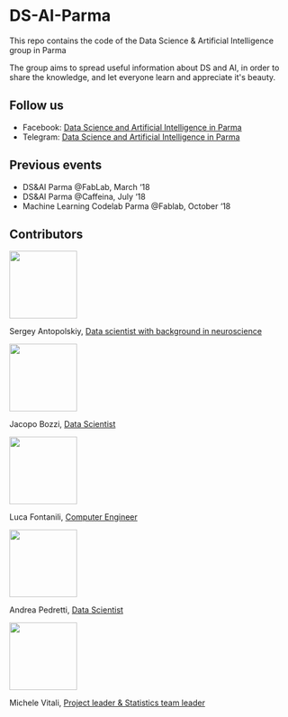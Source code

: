 # DS-AI-Parma
This repo contains the code of the Data Science &amp; Artificial Intelligence group in Parma

The group aims to spread useful information about DS and AI, in order to share the knowledge, and let everyone learn and appreciate it's beauty.

## Follow us
* Facebook: [Data Science and Artificial Intelligence in Parma](https://www.facebook.com/DSAIinParma/)
* Telegram: [Data Science and Artificial Intelligence in Parma](https://t.me/joinchat/G1YIUBA4t85VXTZzIwqIOw)

## Previous events
* DS&AI Parma @FabLab, March ‘18
* DS&AI Parma @Caffeina, July ‘18
* Machine Learning Codelab Parma @Fablab, October ‘18

## Contributors

<img src="https://media.licdn.com/dms/image/C5103AQGlN1UThcLQag/profile-displayphoto-shrink_800_800/0?e=1546473600&v=beta&t=lfqJcs4jxf7G5XoRUcRMW6RHPsPpXIMazCwiG1aYeGk"  width="120" height="120">

Sergey Antopolskiy, [Data scientist with background in neuroscience](https://www.linkedin.com/in/antop/)

<img src="https://media.licdn.com/dms/image/C4D03AQH9FxdeqW7qpg/profile-displayphoto-shrink_800_800/0?e=1546473600&v=beta&t=jvpH2JgXK24j_xoWxL-MoPsI4GNaBTsTCkhD76ehnHg"  width="120" height="120">

Jacopo Bozzi, [Data Scientist](https://www.linkedin.com/in/jacopo-bozzi-9394b924/)

<img src="https://media.licdn.com/dms/image/C5103AQGt1mF8rwskiQ/profile-displayphoto-shrink_200_200/0?e=1546473600&v=beta&t=RkaXaUDY2Gzs7_yVX7oaV8MopmrRlMSiBmC4ETQ2eoU"  width="120" height="120">

Luca Fontanili, [Computer Engineer](https://www.linkedin.com/in/luca-fontanili/)

<img src="https://media.licdn.com/dms/image/C4D03AQFd-67heVQ7xA/profile-displayphoto-shrink_800_800/0?e=1546473600&v=beta&t=ZQ1QC9QsgbbDCsqH2Mh5PDZ-IrlKfIUn6kwIYpNvJJs"  width="120" height="120">

Andrea Pedretti, [Data Scientist](https://www.linkedin.com/in/andrea-pedretti-4707221a/)

<img src="https://media.licdn.com/dms/image/C4D03AQEOjhQbt0jBJw/profile-displayphoto-shrink_800_800/0?e=1546473600&v=beta&t=DUXqi9mG5uNJDj4RZxFuCkZ2hVzFu4PWoSb6T6eZFyE"  width="120" height="120">

Michele Vitali, [Project leader & Statistics team leader](https://www.linkedin.com/in/michele-vitali-a1341320/)
